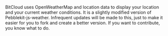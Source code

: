BitCloud uses OpenWeatherMap and location data to display your location and your current weather conditions. It is a slightly modified version of Pebblekit-js-weather. Infrequent updates will be made to this, just to make it easier for you to fork and create a better version. If you want to contribute, you know what to do.
